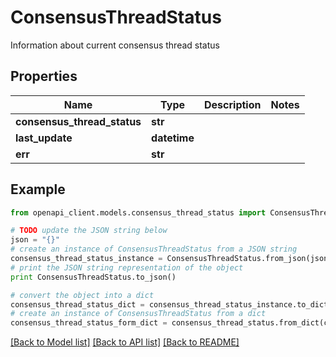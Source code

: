 # ConsensusThreadStatus

Information about current consensus thread status

## Properties
Name | Type | Description | Notes
------------ | ------------- | ------------- | -------------
**consensus_thread_status** | **str** |  | 
**last_update** | **datetime** |  | 
**err** | **str** |  | 

## Example

```python
from openapi_client.models.consensus_thread_status import ConsensusThreadStatus

# TODO update the JSON string below
json = "{}"
# create an instance of ConsensusThreadStatus from a JSON string
consensus_thread_status_instance = ConsensusThreadStatus.from_json(json)
# print the JSON string representation of the object
print ConsensusThreadStatus.to_json()

# convert the object into a dict
consensus_thread_status_dict = consensus_thread_status_instance.to_dict()
# create an instance of ConsensusThreadStatus from a dict
consensus_thread_status_form_dict = consensus_thread_status.from_dict(consensus_thread_status_dict)
```
[[Back to Model list]](../README.md#documentation-for-models) [[Back to API list]](../README.md#documentation-for-api-endpoints) [[Back to README]](../README.md)


